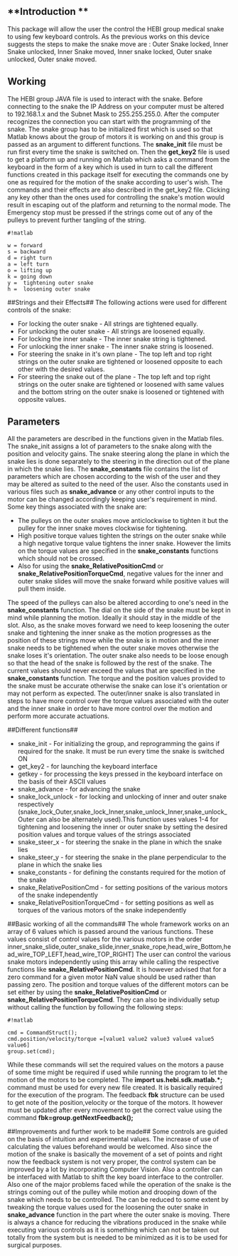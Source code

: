 ## **Introduction ** ##
This package will allow the user the control the HEBI group medical snake to using few keyboard controls.
As the previous works on this device suggests the steps to make the snake move are : Outer Snake locked, Inner Snake unlocked, Inner Snake moved, Inner snake locked, Outer snake unlocked, Outer snake moved.

## Working  ##
The HEBI group JAVA file is used to interact with the snake. Before connecting to the snake the IP Address on your computer must be altered to 192.168.1.x and the Subnet Mask to 255.255.255.0. After the computer recognizes the connection you can start with the programming of the snake. The snake group has to be initialized first which is used so that Matlab knows about the group of motors it is working on and this group is passed as an argument to different functions. The **snake_init** file must be run first every time the snake is switched on. Then the **get_key2** file is used to get a platform up and running on Matlab which asks a command from the keyboard in the form of a key which is used in turn to call the different functions created in this package itself for executing the commands one by one as required for the motion of the snake according to user's wish. The commands and their effects are also described in the get_key2 file. Clicking any key other than the ones used for controlling the snake's motion would result in escaping out of the platform and returning to the normal mode. The Emergency stop must be pressed if the strings come out of any of the pulleys to prevent further tangling of the string.

```
#!matlab

w = forward
s = backward
d = right turn
a = left turn
o = lifting up
k = going down
y =  tightening outer snake
h =  loosening outer snake
```

##Strings and their Effects##
The following actions were used for different controls of the snake:

* For locking the outer snake - All strings are tightened equally.
* For unlocking the outer snake - All strings are loosened equally.
* For locking the inner snake - The inner snake string is tightened.
* For unlocking the inner snake - The inner snake string is loosened.
* For steering the snake in it's own plane - The top left and top right strings on the outer snake are tightened or loosened opposite to each other with the desired values.
* For steering the snake out of the plane - The top left and top right strings on the outer snake are tightened or loosened with same values and the bottom string on the outer snake is loosened or tightened with opposite values.

## Parameters ##
All the parameters are described in the functions given in the Matlab files. The snake_init assigns a lot of parameters to the snake along with the position and velocity gains. The snake steering along the plane in which the snake lies is done separately to the steering in the direction out of the plane in which the snake lies. The **snake_constants** file contains the list of parameters which are chosen according to the wish of the user and they may be altered as suited to the need of the user. Also the constants used in various files such as **snake_advance** or any other control inputs to the motor can be changed accordingly keeping user's requirement in mind. Some key things associated with the snake are:

* The pulleys on the outer snakes move anticlockwise to tighten it but the pulley for the inner snake moves clockwise for tightening.
* High positive torque values tighten the strings on the outer snake while a high negative torque value tightens the inner snake. However the limits on the torque values are specified in the **snake_constants** functions which should not be crossed.
* Also for using the **snake_RelativePositionCmd** or **snake_RelativePositionTorqueCmd**, negative values for the inner and outer snake slides will move the snake forward while positive values will pull them inside.

The speed of the pulleys can also be altered according to one's need in the **snake_constants** function. The dial on the side of the snake must be kept in mind while planning the motion. Ideally it should stay in the middle of the slot. Also, as the snake moves forward we need to keep loosening the outer snake and tightening the inner snake as the motion progresses as the position of these strings move while the snake is in motion and the inner snake needs to be tightened when the outer snake moves otherwise the snake loses it's orientation. The outer snake also needs to be loose enough so that the head of the snake is followed by the rest of the snake. The current values should never exceed the values that are specified in the **snake_constants** function. The torque and the position values provided to the snake must be accurate otherwise the snake can lose it's orientation or may not perform as expected. The outer/inner snake is also translated in steps to have more control over the torque values associated with the outer and the inner snake in order to have more control over the motion and perform more accurate actuations.

##Different functions##
* snake_init - For initializing the group, and reprogramming the gains if required for the snake. It must be run every time the snake is switched ON
* get_key2 - for launching the keyboard interface
* getkey - for processing the keys pressed in the keyboard interface on the basis of their ASCII values
* snake_advance - for advancing the snake
* snake_lock_unlock - for locking and unlocking of inner and outer snake respectively (snake_lock_Outer,snake_lock_Inner,snake_unlock_Inner,snake_unlock_Outer can also be alternately used).This function uses values 1-4 for tightening and loosening the inner or outer snake by setting the desired position values and torque values of the strings associated
* snake_steer_x - for steering the snake in the plane in which the snake lies
* snake_steer_y - for steering the snake in the plane perpendicular to the plane in which the snake lies
* snake_constants - for defining the constants required for the motion of the snake
* snake_RelativePositionCmd - for setting positions of the various motors of the snake independently
* snake_RelativePositionTorqueCmd -  for setting positions as well as torques of the various motors of the snake independently

##Basic working of all the commands##
The whole framework works on an array of 6 values which is passed around the various functions. These values consist of control values for the various motors in the order
inner_snake_slide,outer_snake_slide,inner_snake_rope,head_wire_Bottom,head_wire_TOP_LEFT,head_wire_TOP_RIGHT]
The user can control the various snake motors independently using this array while calling the respective functions like **snake_RelativePositionCmd**. It is however advised that for a zero command for a given motor NaN value should be used rather than passing zero. The position and torque values of the different motors can be set either by using the **snake_RelativePositionCmd** or **snake_RelativePositionTorqueCmd**. They can also be individually setup without calling the function by following the following steps:

```
#!matlab

cmd = CommandStruct();
cmd.position/velocity/torque =[value1 value2 value3 value4 value5 value6]
group.set(cmd);
```
While these commands will set the required values on the motors a pause of some time might be required if used while running the program to let the motion of the motors to be completed.
The **import us.hebi.sdk.matlab.*;** command must be used for every new file created. It is basically required for the execution of the program.
The feedback **fbk** structure can be used to get note of the position,velocity or the torque of the motors. It however must be updated after every movement to get the correct value using the command **fbk=group.getNextFeedback();**

##Improvements and further work to be made##
Some controls are guided on the basis of intuition and experimental values. The increase of use of calculating the values beforehand would be welcomed. Also since the motion of the snake is basically the movement of a set of points and right now the feedback system is not very proper, the control system can be improved by a lot by incorporating Computer Vision. Also a controller can be interfaced with Matlab to shift the key board interface to the controller. Also one of the major problems faced while the operation of the snake is the strings coming out of the pulley while motion and drooping down of the snake which needs to be controlled. The    can be reduced to some extent by tweaking the torque values used for the loosening the outer snake in **snake_advance** function in the part where the outer snake is moving. There is always a chance for reducing the vibrations produced in the snake while executing various controls as it is something which can not be taken out totally from the system but is needed to be minimized as it is to be used for surgical purposes.